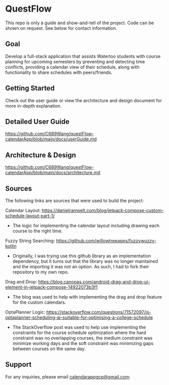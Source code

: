# QuestFlow

This repo is only a guide and show-and-tell of the project. Code can be shown on request. See below for contact information.

## Goal
Develop a full-stack application that assists Waterloo students with course planning for upcoming semesters by preventing and detecting time conflicts, providing a calendar view of their schedule, along with functionality to share schedules with peers/friends. 

## Getting Started
Check out the user guide or view the architecture and design document for more in-depth explanation.

## Detailed User Guide
<https://github.com/C689Wang/questFlow-calendarApp/blob/main/docs/userGuide.md>

## Architecture & Design
<https://github.com/C689Wang/questFlow-calendarApp/blob/main/docs/architecture.md>

## Sources
The following links are sources that were used to build the project: <br>

Calendar Layout: <https://danielrampelt.com/blog/jetpack-compose-custom-schedule-layout-part-1/>
   - The logic for implementing the calendar layout including drawing each course to the right time. <br>

Fuzzy String Searching: <https://github.com/willowtreeapps/fuzzywuzzy-kotlin>
   - Originally, I was trying use this github library as an implementation dependency, but it turns out that the library was no longer maintained and the importing it was not an option. As such, I had to fork their repository to my own repo. <br>

Drag and Drop: <https://blog.canopas.com/android-drag-and-drop-ui-element-in-jetpack-compose-14922073b3f1>
   - The blog was used to help with implementing the drag and drop feature for the custom calendars. <br>

OptaPlanner Logic: <https://stackoverflow.com/questions/71572097/is-optaplanner-scheduling-ai-suitable-for-optimising-a-college-schedule>
   - The StackOverflow post was used to help use implementing the constraints for the course schedule optimization where the hard constraint was no overlapping courses, the medium constraint was minimize working days and the soft constraint was minimizing gaps between courses on the same day. <br>

## Support
For any inquiries, please email <calendarappgcp@gmail.com>.
